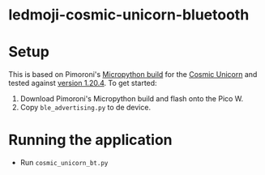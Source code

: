 # ledmoji-cosmic-unicorn-bluetooth

# Setup
This is based on Pimoroni's [Micropython build](https://github.com/pimoroni/pimoroni-pico/) for the [Cosmic Unicorn](https://shop.pimoroni.com/products/space-unicorns?variant=40842626596947) and tested against [version 1.20.4](https://github.com/pimoroni/pimoroni-pico/releases/tag/v1.20.4). To get started:
 1. Download Pimoroni's Micropython build and flash onto the Pico W.
 2. Copy `ble_advertising.py` to de device.

# Running the application
 - Run `cosmic_unicorn_bt.py`
